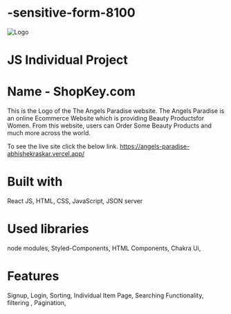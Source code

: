 # -sensitive-form-8100
<img src="https://mellow-bunny-71b58e.netlify.app/Shopkey.png" alt="Logo" title="Project Logo">


<h1><b>JS Individual Project</b></h1>
<h1>Name - ShopKey.com</h1>

This is the Logo of the The Angels Paradise website. The Angels Paradise is an online Ecommerce Website which is providing Beauty Productsfor Women. From this website, users can Order Some Beauty Products and much more across the world.

To see the live site click the below link.
https://angels-paradise-abhishekraskar.vercel.app/


<h1>Built with</h1>
React JS,
HTML,
CSS,
JavaScript,
JSON server

<h1>Used libraries</h1>
node modules,
Styled-Components,
HTML Components,
Chakra Ui,

<h1>Features</h1>
Signup,
Login,
Sorting,
Individual Item Page,
Searching Functionality,
filtering ,
Pagination,

